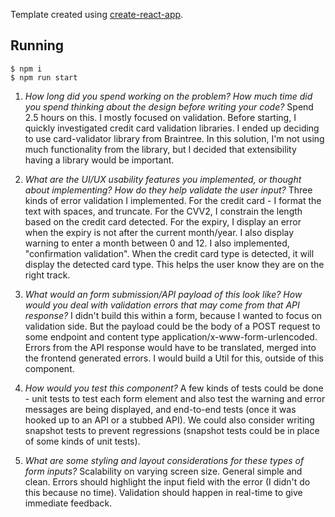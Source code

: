 Template created using [create-react-app](https://github.com/facebook/create-react-app).

## Running

```
$ npm i
$ npm run start
```

1. *How long did you spend working on the problem? How much time did you spend thinking about the
design before writing your code?* Spend 2.5 hours on this. I mostly focused on validation. Before starting, I quickly
investigated credit card validation libraries. I ended up deciding to use card-validator
library from Braintree. In this solution, I'm not using much functionality from the library,
but I decided that extensibility having a library would be important.
2. *What are the UI/UX usability features you implemented, or thought about implementing? How do they help validate the user input?* Three kinds of error validation I implemented. For the credit card - I format the 
text with spaces, and truncate. For the CVV2, I constrain the length based on the credit card detected.
For the expiry, I display an error when the expiry is not after the current month/year. I also display warning
to enter a month between 0 and 12. I also implemented, "confirmation validation". When the credit card type is detected, it will display the detected card type. This helps the user know they are on the right track.

3. *What would an form submission/API payload of this look like? How would you deal with validation
errors that may come from that API response?* I didn't build this within a form, because I wanted to focus on validation side. But the payload could be the body of a POST request to some endpoint and content type application/x-www-form-urlencoded.
Errors from the API response would have to be translated, merged into the frontend generated errors. I would build a Util for this, outside of this component.

4. *How would you test this component?* A few kinds of tests could be done - unit tests to test each form element and also test the warning and error messages are being displayed, and end-to-end tests (once it was hooked up to an API or a stubbed API). We could also consider writing snapshot tests to prevent regressions (snapshot tests could be in place of some kinds of unit tests).

5. *What are some styling and layout considerations for these types of form inputs?* Scalability on varying screen size. General simple and clean. Errors should highlight the input field
with the error (I didn't do this because no time). Validation should happen in real-time to give immediate feedback.
